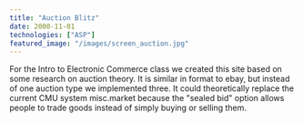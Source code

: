```yaml
---
title: "Auction Blitz"
date: 2000-11-01
technologies: ["ASP"]
featured_image: "/images/screen_auction.jpg"
---
```


For the Intro to Electronic Commerce class we created this site based on some 
research on auction theory. It is similar in format to ebay, but instead of one 
auction type we implemented three. It could theoretically replace the current CMU 
system misc.market because the "sealed bid" option allows people to trade goods 
instead of simply buying or selling them.